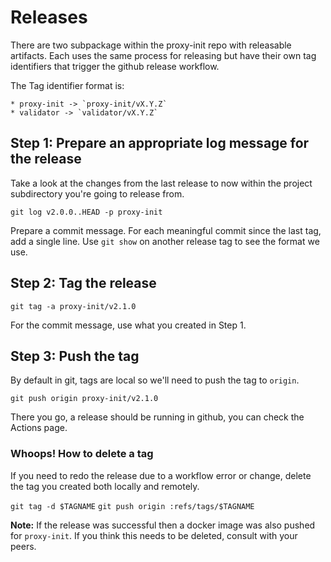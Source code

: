# Releases

There are two subpackage within the proxy-init repo with releasable artifacts. Each uses the same process for releasing but have their own tag identifiers that trigger the github release workflow.

The Tag identifier format is:

    * proxy-init -> `proxy-init/vX.Y.Z`
    * validator -> `validator/vX.Y.Z`

## Step 1: Prepare an appropriate log message for the release

Take a look at the changes from the last release to now within the project subdirectory you're going to release from.

`git log v2.0.0..HEAD -p proxy-init`

Prepare a commit message. For each meaningful commit since the last tag, add a single line. Use `git show` on another release tag to see the format we use.

## Step 2: Tag the release

`git tag -a proxy-init/v2.1.0`

For the commit message, use what you created in Step 1.

## Step 3: Push the tag

By default in git, tags are local so we'll need to push the tag to `origin`.

`git push origin proxy-init/v2.1.0`

There you go, a release should be running in github, you can check the Actions page.

### Whoops! How to delete a tag

If you need to redo the release due to a workflow error or change, delete the tag you created both locally and remotely.

`git tag -d $TAGNAME`
`git push origin :refs/tags/$TAGNAME`

**Note:** If the release was successful then a docker image was also pushed for `proxy-init`. If you think this needs to be deleted, consult with your peers.
